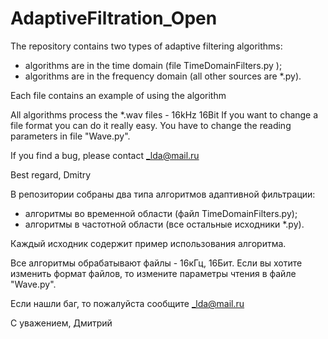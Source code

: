 # AdaptiveFiltration_Open

The repository contains two types of adaptive filtering algorithms:
- algorithms are in the time domain (file TimeDomainFilters.py );
- algorithms are in the frequency domain (all other sources are *.py).

Each file contains an example of using the algorithm

All algorithms process the *.wav files - 16kHz 16Bit
If you want to change a file format you can do it really easy.
You have to change the reading parameters in file "Wave.py".      

If you find a bug, please contact _lda@mail.ru

Best regard,
Dmitry

В репозитории собраны два типа алгоритмов адаптивной фильтрации: 
- алгоритмы во временной области (файл TimeDomainFilters.py); 
- алгоритмы в частотной области (все остальные исходники *.py).

Каждый исходник содержит пример использования алгоритма.

Все алгоритмы обрабатывают файлы - 16кГц, 16Бит.
Если вы хотите изменить формат файлов, то измените 
параметры чтения в файле "Wave.py". 

Если нашли баг, то пожалуйста сообщите _lda@mail.ru

С уважением,
Дмитрий